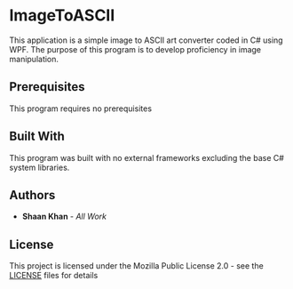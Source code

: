 # ImageToASCII
This application is a simple image to ASCII art converter coded in C# using WPF. The purpose of this program is to develop proficiency in image manipulation.


## Prerequisites
This program requires no prerequisites

## Built With
This program was built with no external frameworks excluding the base C# system libraries.

## Authors
* **Shaan Khan** - *All Work*

## License
This project is licensed under the Mozilla Public License 2.0 - see the [LICENSE](https://github.com/ShaanCoding/ImageToASCII/blob/master/LICENSE) files for details

